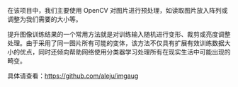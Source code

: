在该项目中，我们主要使用 OpenCV 对图片进行预处理，如读取图片放入阵列或调整为我们需要的大小等。

提升图像训练结果的一个常用方法就是对训练输入随机进行变形、裁剪或亮度调整处理。由于采用了同一图片所有可能的变体，该方法不仅具有扩展有效训练数据大小的优点，同时还倾向帮助网络使用分类器学习处理所有在现实生活中可能出现的畸变。

具体请查看：https://github.com/aleju/imgaug
